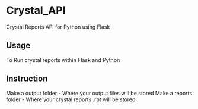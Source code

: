 # Crystal_API
Crystal Reports API for Python using Flask

## Usage
To Run crystal reports within Flask and Python

## Instruction
Make a output folder - Where your output files will be stored
Make a reports folder - Where your crystal reports .rpt will be stored
